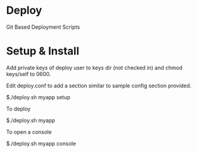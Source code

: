 
Deploy
=======
Git Based Deployment Scripts

Setup & Install
===============

Add private keys of deploy user to keys dir (not checked in) and chmod keys/self to 0600.

Edit deploy.conf to add a section similar to sample config section provided.

  $./deploy.sh myapp setup

To deploy

  $./deploy.sh myapp

To open a console

  $./deploy.sh myapp console

